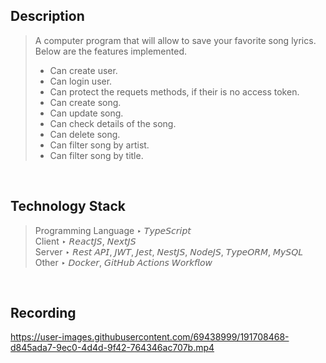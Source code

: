 ## Description

> A computer program that will allow to save your favorite song lyrics. Below are the features implemented.
>
> - Can create user.
> - Can login user.
> - Can protect the requets methods, if their is no access token.
> - Can create song.
> - Can update song.
> - Can check details of the song.
> - Can delete song.
> - Can filter song by artist.
> - Can filter song by title.

<br />

## Technology Stack

> Programming Language ‣ 𝘛𝘺𝘱𝘦𝘚𝘤𝘳𝘪𝘱𝘵 <br />
> Client ‣ 𝘙𝘦𝘢𝘤𝘵𝘑𝘚, 𝘕𝘦𝘹𝘵𝘑𝘚 <br />
> Server ‣ 𝘙𝘦𝘴𝘵 𝘈𝘗𝘐, 𝘑𝘞𝘛, 𝘑𝘦𝘴𝘵, 𝘕𝘦𝘴𝘵𝘑𝘚, 𝘕𝘰𝘥𝘦𝘑𝘚, 𝘛𝘺𝘱𝘦𝘖𝘙𝘔, 𝘔𝘺𝘚𝘘𝘓 <br />
> Other ‣ 𝘋𝘰𝘤𝘬𝘦𝘳, 𝘎𝘪𝘵𝘏𝘶𝘣 𝘈𝘤𝘵𝘪𝘰𝘯𝘴 𝘞𝘰𝘳𝘬𝘧𝘭𝘰𝘸

<br />

## Recording

https://user-images.githubusercontent.com/69438999/191708468-d845ada7-9ec0-4d4d-9f42-764346ac707b.mp4
